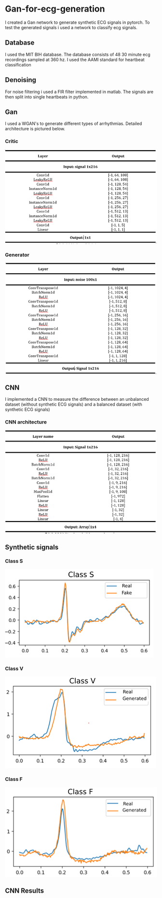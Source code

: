# Gan-for-ecg-generation

I created a Gan network to generate synthetic ECG signals in pytorch. To test the generated signals i used a network to classify ecg signals.

## Database

I used the MIT BIH database. The database consists of 48 30 minute ecg recordings sampled at 360 hz. I used the AAMI standard for heartbeat classification

## Denoising

For noise filtering i used a FIR filter implemented in matlab. The signals are then split into single heartbeats in python.

## Gan

I used a WGAN's to generate different types of arrhythmias. Detailed architecture is pictured below.

### Critic 

![](https://github.com/GavriloS/Gan-for-ecg-generation/blob/main/images/gan/critic.PNG)

### Generator

![](https://github.com/GavriloS/Gan-for-ecg-generation/blob/main/images/gan/generator.PNG)

## CNN

I implemented a CNN to measure the difference between an unbalanced dataset (without synthetic ECG signals) and a balanced dataset (with synthetic ECG signals)

### CNN architecture

![](https://github.com/GavriloS/Gan-for-ecg-generation/blob/main/images/cnn/CNN.PNG)

## Synthetic signals

### Class S
![](https://github.com/GavriloS/Gan-for-ecg-generation/blob/main/images/generate_images/Class_S.jpg)
### Class V
![](https://github.com/GavriloS/Gan-for-ecg-generation/blob/main/images/generate_images/Class_V.jpg)
### Class F
![](https://github.com/GavriloS/Gan-for-ecg-generation/blob/main/images/generate_images/Class_F.jpg)

## CNN Results 

